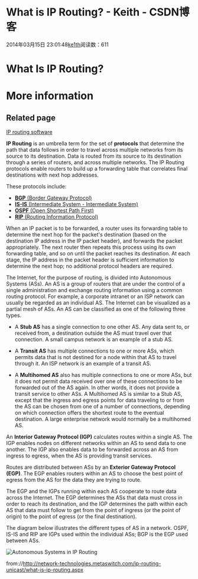 # What is IP Routing? - Keith - CSDN博客





2014年03月15日 23:01:48[ke1th](https://me.csdn.net/u012436149)阅读数：611








# What Is IP Routing?






# More information

## Related page
[IP routing software](http://network-technologies.metaswitch.com/ip-routing-unicast/default.aspx)





**IP Routing** is an umbrella term for the set of **protocols** that determine the path that data follows in order to travel across multiple networks from its source to its destination. Data is routed from its source to its destination
 through a series of routers, and across multiple networks. The IP Routing protocols enable routers to build up a forwarding table that correlates final destinations with next hop addresses.


These protocols include:
- [**BGP** (Border Gateway Protocol)](http://network-technologies.metaswitch.com/ip-routing-unicast/what-is-bgp.aspx)
- [**IS-IS** (Intermediate
 System - Intermediate System)](http://network-technologies.metaswitch.com/ip-routing-unicast/what-is-isis.aspx)
- [**OSPF** (Open Shortest Path First)](http://network-technologies.metaswitch.com/ip-routing-unicast/what-is-ospf.aspx)
- [**RIP** (Routing Information Protocol)](http://network-technologies.metaswitch.com/ip-routing-unicast/what-is-rip.aspx)


When an IP packet is to be forwarded, a router uses its forwarding table to determine the next hop for the packet's destination (based on the destination IP address in the IP packet header), and forwards the packet appropriately. The next router then repeats
 this process using its own forwarding table, and so on until the packet reaches its destination. At each stage, the IP address in the packet header is sufficient information to determine the next hop; no additional protocol headers are required.


The Internet, for the purpose of routing, is divided into Autonomous Systems (ASs). An AS is a group of routers that are under the control of a single administration and exchange routing information using a common routing protocol. For example, a corporate
 intranet or an ISP network can usually be regarded as an individual AS. The Internet can be visualized as a partial mesh of ASs. An AS can be classified as one of the following three types.
- A **Stub AS** has a single connection to one other AS. Any data sent to, or received from, a destination outside the AS must travel over that connection. A small campus network is an example of a stub AS.


- A **Transit AS** has multiple connections to one or more ASs, which permits data that is not destined for a node within that AS to travel through it. An ISP network is an example of a transit AS.


- A **Multihomed AS** also has multiple connections to one or more ASs, but it does not permit data received over one of these connections to be forwarded out of the AS again. In other words, it does not provide a transit service to other ASs.
 A Multihomed AS is similar to a Stub AS, except that the ingress and egress points for data traveling to or from the AS can be chosen from one of a number of connections, depending on which connection offers the shortest route to the eventual destination.
 A large enterprise network would normally be a multihomed AS.


An **Interior Gateway Protocol (IGP)** calculates routes within a single AS. The IGP enables nodes on different networks within an AS to send data to one another. The IGP also enables data to be forwarded across an AS from ingress to egress, when
 the AS is providing transit services.


Routes are distributed between ASs by an **Exterior Gateway Protocol (EGP)**. The EGP enables routers within an AS to choose the best point of egress from the AS for the data they are trying to route.


The EGP and the IGPs running within each AS cooperate to route data across the Internet. The EGP determines the ASs that data must cross in order to reach its destination, and the IGP determines the path within each AS that data must follow to get from the
 point of ingress (or the point of origin) to the point of egress (or the final destination).


The diagram below illustrates the different types of AS in a network. OSPF, IS-IS and RIP are IGPs used within the individual ASs; BGP is the EGP used between ASs.

![Autonomous Systems in IP Routing](http://network-technologies.metaswitch.com/ip-routing-unicast/images/ipras.gif)














from://http://network-technologies.metaswitch.com/ip-routing-unicast/what-is-ip-routing.aspx




